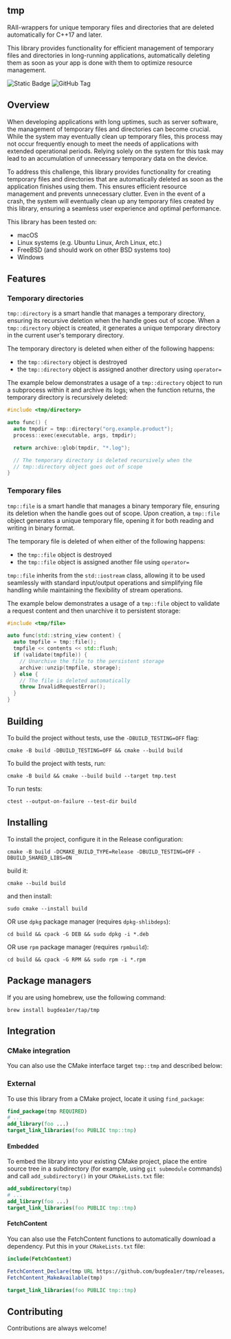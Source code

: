 ## tmp

RAII-wrappers for unique temporary files and directories that are deleted automatically for C++17 and later.

This library provides functionality for efficient management of temporary files and directories in long-running applications, automatically deleting them as soon as your app is done with them to optimize resource management.

![Static Badge](https://img.shields.io/badge/C%2B%2B-17%2B-blue)
![GitHub Tag](https://img.shields.io/github/v/release/bugdea1er/tmp)


## Overview

When developing applications with long uptimes, such as server software, the management of temporary files and directories can become crucial. While the system may eventually clean up temporary files, this process may not occur frequently enough to meet the needs of applications with extended operational periods. Relying solely on the system for this task may lead to an accumulation of unnecessary temporary data on the device.

To address this challenge, this library provides functionality for creating temporary files and directories that are automatically deleted as soon as the application finishes using them. This ensures efficient resource management and prevents unnecessary clutter. Even in the event of a crash, the system will eventually clean up any temporary files created by this library, ensuring a seamless user experience and optimal performance.

 This library has been tested on:
 - macOS
 - Linux systems (e.g. Ubuntu Linux, Arch Linux, etc.)
 - FreeBSD (and should work on other BSD systems too)
 - Windows


## Features

### Temporary directories

`tmp::directory` is a smart handle that manages a temporary directory, ensuring its recursive deletion when the handle goes out of scope. When a `tmp::directory` object is created, it generates a unique temporary directory in the current user's temporary directory.

The temporary directory is deleted when either of the following happens: 
- the `tmp::directory` object is destroyed
- the `tmp::directory` object is assigned another directory using `operator=`

The example below demonstrates a usage of a `tmp::directory` object to run a subprocess within it and archive its logs; when the function returns, the temporary directory is recursively deleted:

```cpp
#include <tmp/directory>

auto func() {
  auto tmpdir = tmp::directory("org.example.product");
  process::exec(executable, args, tmpdir);

  return archive::glob(tmpdir, "*.log");

  // The temporary directory is deleted recursively when the
  // tmp::directory object goes out of scope
}
```

### Temporary files

`tmp::file` is a smart handle that manages a binary temporary file, ensuring its deletion when the handle goes out of scope. Upon creation, a `tmp::file` object generates a unique temporary file, opening it for both reading and writing in binary format.

The temporary file is deleted of when either of the following happens:
- the `tmp::file` object is destroyed
- the `tmp::file` object is assigned another file using `operator=`

`tmp::file` inherits from the `std::iostream` class, allowing it to be used seamlessly with standard input/output operations and simplifying file handling while maintaining the flexibility of stream operations.

The example below demonstrates a usage of a `tmp::file` object to validate a request content and then unarchive it to persistent storage:

```cpp
#include <tmp/file>

auto func(std::string_view content) {
  auto tmpfile = tmp::file();
  tmpfile << contents << std::flush;
  if (validate(tmpfile)) {
    // Unarchive the file to the persistent storage
    archive::unzip(tmpfile, storage);
  } else {
    // The file is deleted automatically
    throw InvalidRequestError();
  }
}
```

## Building

To build the project without tests, use the `-DBUILD_TESTING=OFF` flag:
```shell
cmake -B build -DBUILD_TESTING=OFF && cmake --build build
```

To build the project with tests, run:
```shell
cmake -B build && cmake --build build --target tmp.test
```

To run tests:
```shell
ctest --output-on-failure --test-dir build
```

## Installing

To install the project, configure it in the Release configuration:
```shell
cmake -B build -DCMAKE_BUILD_TYPE=Release -DBUILD_TESTING=OFF -DBUILD_SHARED_LIBS=ON
```

build it:
```shell
cmake --build build
```

and then install:
```shell
sudo cmake --install build
```

OR use `dpkg` package manager (requires `dpkg-shlibdeps`):
```shell
cd build && cpack -G DEB && sudo dpkg -i *.deb
```

OR use `rpm` package manager (requires `rpmbuild`):
```shell
cd build && cpack -G RPM && sudo rpm -i *.rpm
```

## Package managers

If you are using homebrew, use the following command:
```shell
brew install bugdea1er/tap/tmp
```

## Integration

### CMake integration
You can also use the CMake interface target `tmp::tmp` and described below:

### External

To use this library from a CMake project, locate it using `find_package`:
```cmake
find_package(tmp REQUIRED)
# ...
add_library(foo ...)
target_link_libraries(foo PUBLIC tmp::tmp)
```

#### Embedded

To embed the library into your existing CMake project, place the entire source tree in a subdirectory (for example, using `git submodule` commands) and call `add_subdirectory()` in your `CMakeLists.txt` file:
```cmake
add_subdirectory(tmp)
# ...
add_library(foo ...)
target_link_libraries(foo PUBLIC tmp::tmp)
```

#### FetchContent

You can also use the FetchContent functions to automatically download a dependency. Put this in your `CMakeLists.txt` file:
```cmake
include(FetchContent)

FetchContent_Declare(tmp URL https://github.com/bugdea1er/tmp/releases/download/<version>/tmp.tar.xz)
FetchContent_MakeAvailable(tmp)

target_link_libraries(foo PUBLIC tmp::tmp)
```

## Contributing
Contributions are always welcome!
